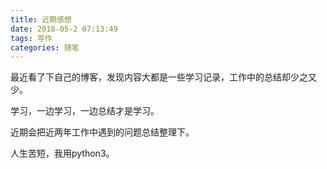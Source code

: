 ```yaml
---
title: 近期感想
date: 2018-05-2 07:13:49
tags: 写作
categories: 随笔
---
```


最近看了下自己的博客，发现内容大都是一些学习记录，工作中的总结却少之又少。

学习，一边学习，一边总结才是学习。


近期会把近两年工作中遇到的问题总结整理下。

人生苦短，我用python3。